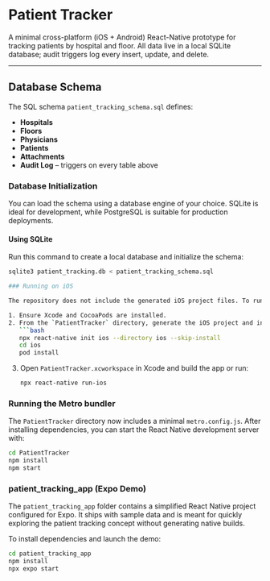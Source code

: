 # Patient Tracker

A minimal cross-platform (iOS + Android) React-Native prototype for tracking patients by hospital and floor.
All data live in a local SQLite database; audit triggers log every insert, update, and delete.

---

## Database Schema

The SQL schema `patient_tracking_schema.sql` defines:

- **Hospitals**
- **Floors**
- **Physicians**
- **Patients**
- **Attachments**
- **Audit Log** – triggers on every table above

### Database Initialization

You can load the schema using a database engine of your choice. SQLite is ideal for development, while PostgreSQL is suitable for production deployments.

#### Using SQLite

Run this command to create a local database and initialize the schema:

```bash
sqlite3 patient_tracking.db < patient_tracking_schema.sql

### Running on iOS

The repository does not include the generated iOS project files. To run the React Native app on a Mac:

1. Ensure Xcode and CocoaPods are installed.
2. From the `PatientTracker` directory, generate the iOS project and install pods:
   ```bash
   npx react-native init ios --directory ios --skip-install
   cd ios
   pod install
   ```
3. Open `PatientTracker.xcworkspace` in Xcode and build the app or run:
   ```bash
   npx react-native run-ios
   ```

### Running the Metro bundler

The `PatientTracker` directory now includes a minimal `metro.config.js`. After
installing dependencies, you can start the React Native development server with:

```bash
cd PatientTracker
npm install
npm start
```


### patient_tracking_app (Expo Demo)

The `patient_tracking_app` folder contains a simplified React Native project configured for Expo. It ships with sample data and is meant for quickly exploring the patient tracking concept without generating native builds.

To install dependencies and launch the demo:

```bash
cd patient_tracking_app
npm install
npx expo start
```


